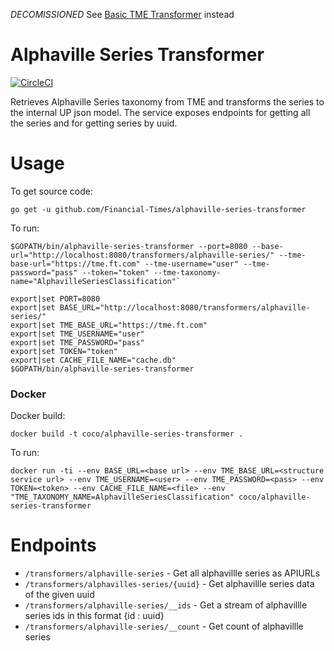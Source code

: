 *DECOMISSIONED*
See [Basic TME Transformer](https://github.com/Financial-Times/basic-tme-transformer) instead
# Alphaville Series Transformer

[![CircleCI](https://circleci.com/gh/Financial-Times/alphaville-series-transformer.svg?style=svg)](https://circleci.com/gh/Financial-Times/alphaville-series-transformer)

Retrieves Alphaville Series taxonomy from TME and transforms the series to the internal UP json model.
The service exposes endpoints for getting all the series and for getting series by uuid.

# Usage

To get source code:
```
go get -u github.com/Financial-Times/alphaville-series-transformer
```

To run:
```
$GOPATH/bin/alphaville-series-transformer --port=8080 --base-url="http://localhost:8080/transformers/alphaville-series/" --tme-base-url="https://tme.ft.com" --tme-username="user" --tme-password="pass" --token="token" --tme-taxonomy-name="AlphavilleSeriesClassification"`

export|set PORT=8080  
export|set BASE_URL="http://localhost:8080/transformers/alphaville-series/"  
export|set TME_BASE_URL="https://tme.ft.com"  
export|set TME_USERNAME="user"  
export|set TME_PASSWORD="pass"  
export|set TOKEN="token"  
export|set CACHE_FILE_NAME="cache.db"  
$GOPATH/bin/alphaville-series-transformer  
```

### Docker

Docker build:
```
docker build -t coco/alphaville-series-transformer .
```

To run:

```
docker run -ti --env BASE_URL=<base url> --env TME_BASE_URL=<structure service url> --env TME_USERNAME=<user> --env TME_PASSWORD=<pass> --env TOKEN=<token> --env CACHE_FILE_NAME=<file> --env "TME_TAXONOMY_NAME=AlphavilleSeriesClassification" coco/alphaville-series-transformer
```

# Endpoints

* `/transformers/alphaville-series` - Get all alphavillle series as APIURLs
* `/transformers/alphavilles-series/{uuid}` - Get alphavillle series data of the given uuid
* `/transformers/alphaville-series/__ids` - Get a stream of alphavillle series ids in this format {id : uuid}
* `/transformers/alphaville-series/__count` - Get count of alphavillle series
